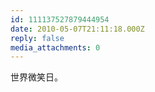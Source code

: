 ```yaml
---
id: 111137527879444954
date: 2010-05-07T21:11:18.000Z
reply: false
media_attachments: 0
---
```


世界微笑日。

